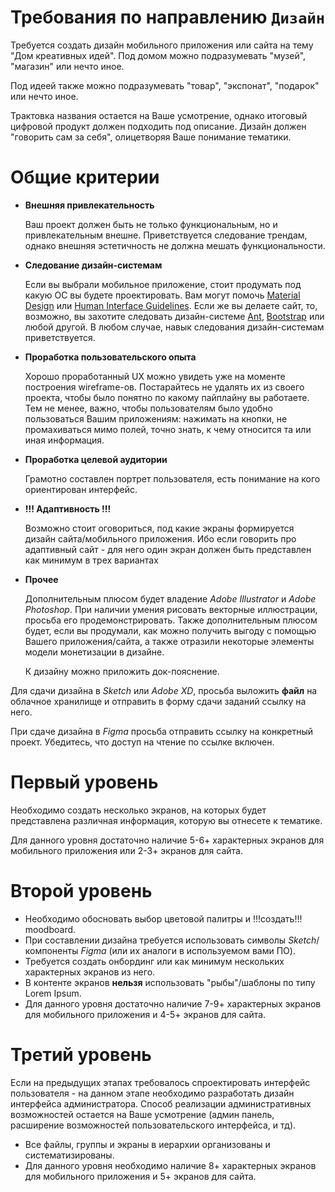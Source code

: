 # Требования по направлению `Дизайн`
Требуется создать дизайн мобильного приложения или сайта на тему "Дом креативных идей".
Под домом можно подразумевать "музей", "магазин" или нечто иное.

Под идеей также можно подразумевать "товар", "экспонат", "подарок" или нечто иное.

Трактовка названия остается на Ваше усмотрение, однако итоговый цифровой продукт должен подходить под описание. Дизайн должен "говорить сам за себя", олицетворяя Ваше понимание тематики.

# Общие критерии

* **Внешняя привлекательность**

    Ваш проект должен быть не только функциональным, но и привлекательным внешне. Приветствуется следование трендам, однако внешняя эстетичность не должна мешать функциональности.

* **Следование дизайн-системам**

    Если вы выбрали мобильное приложение, стоит продумать под какую ОС вы будете проектировать. Вам могут помочь [Material Design](https://material.io/) или [Human Interface Guidelines](https://developer.apple.com/design/human-interface-guidelines/). Если же вы делаете сайт, то, возможно, вы захотите следовать дизайн-системе [Ant](https://ant.design/), [Bootstrap](https://mdbootstrap.com/docs/standard/) или любой другой. В любом случае, навык следования дизайн-системам приветствуется.

* **Проработка пользовательского опыта**

    Хорошо проработанный UX можно увидеть уже на моменте построения wireframe-ов. Постарайтесь не удалять их из своего проекта, чтобы было понятно по какому пайплайну вы работаете. Тем не менее, важно, чтобы пользователям было удобно пользоваться Вашим приложениям: нажимать на кнопки, не промахиваться мимо полей, точно знать, к чему относится та или иная информация.

* **Проработка целевой аудитории**

    Грамотно составлен портрет пользователя, есть понимание на кого ориентирован интерфейс.

* **!!! Адаптивность !!!**

    Возможно стоит оговориться, под какие экраны формируется дизайн сайта/мобильного приложения. Ибо если говорить про адаптивный сайт - для него один экран должен быть представлен как минимум в трех вариантах

* **Прочее**
    
    Дополнительным плюсом будет владение *Adobe Illustrator* и *Adobe Photoshop*. При наличии умения рисовать векторные иллюстрации, просьба его продемонстрировать. Также дополнительным плюсом будет, если вы продумали, как можно получить выгоду с помощью Вашего приложения/сайта, а также отразили некоторые элементы модели монетизации в дизайне.
    
    К дизайну можно приложить док-пояснение.

Для сдачи дизайна в *Sketch* или *Adobe XD*, просьба выложить **файл** на облачное хранилище и отправить в форму сдачи заданий ссылку на него.

При сдаче дизайна в *Figma* просьба отправить ссылку на конкретный проект. Убедитесь, что доступ на чтение по ссылке включен.

# Первый уровень
Необходимо создать несколько экранов, на которых будет представлена различная информация, которую вы отнесете к тематике.

Для данного уровня достаточно наличие 5-6+ характерных экранов для мобильного приложения или 2-3+ экранов для сайта. 

# Второй уровень
* Необходимо обосновать выбор цветовой палитры и !!!создать!!! moodboard.
* При составлении дизайна требуется использовать символы _Sketch_/компоненты _Figma_ (или их аналоги в используемом вами ПО).
* Требуется создать онбординг или как минимум нескольких характерных экранов из него.
* В контенте экранов **нельзя** использовать "рыбы"/шаблоны по типу Lorem Ipsum.
* Для данного уровня достаточно наличие 7-9+ характерных экранов для мобильного приложения и 4-5+ экранов для сайта. 

# Третий уровень
Если на предыдущих этапах требовалось спроектировать интерфейс пользователя - на данном этапе необходимо разработать дизайн интерфейса администратора. Способ реализации административных возможностей остается на Ваше усмотрение (админ панель, расширение возможностей пользовательского интерфейса,  и тд).

* Все файлы, группы и экраны в иерархии организованы и систематизированы.
* Для данного уровня необходимо наличие 8+ характерных экранов для мобильного приложения и 5+ экранов для сайта.
